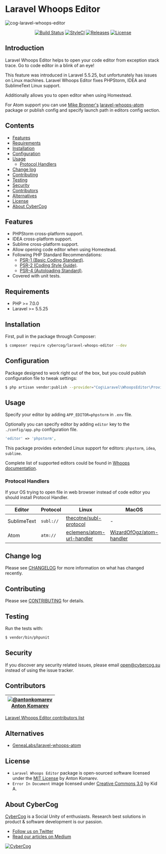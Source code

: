 # Laravel Whoops Editor

![cog-laravel-whoops-editor](https://user-images.githubusercontent.com/1849174/34025716-77df6958-e162-11e7-858a-f2196f4e2372.png)

<p align="center">
<a href="https://travis-ci.org/cybercog/laravel-whoops-editor"><img src="https://img.shields.io/travis/cybercog/laravel-whoops-editor/master.svg?style=flat-square" alt="Build Status"></a>
<a href="https://styleci.io/repos/114317434"><img src="https://styleci.io/repos/114317434/shield" alt="StyleCI"></a>
<a href="https://github.com/cybercog/laravel-whoops-editor/releases"><img src="https://img.shields.io/github/release/cybercog/laravel-whoops-editor.svg?style=flat-square" alt="Releases"></a>
<a href="https://github.com/cybercog/laravel-whoops-editor/blob/master/LICENSE"><img src="https://img.shields.io/github/license/cybercog/laravel-whoops-editor.svg?style=flat-square" alt="License"></a>
</p>

## Introduction

Laravel Whoops Editor helps to open your code editor from exception stack trace. Go to code editor in a blink of an eye!

This feature was introduced in Laravel 5.5.25, but unfortunately has issues on Linux machines. Laravel Whoops Editor fixes PHPStorm, IDEA and SublimeText Linux support.

Additionally allows you to open editor when using Homestead.

For Atom support you can use [Mike Bronner's](https://github.com/mikebronner) [laravel-whoops-atom](https://github.com/GeneaLabs/laravel-whoops-atom) package or publish config and specify launch path in editors config section.

## Contents

- [Features](#features)
- [Requirements](#requirements)
- [Installation](#installation)
- [Configuration](#configuration)
- [Usage](#usage)
  - [Protocol Handlers](#protocol-handlers)
- [Change log](#change-log)
- [Contributing](#contributing)
- [Testing](#testing)
- [Security](#security)
- [Contributors](#contributors)
- [Alternatives](#alternatives)
- [License](#license)
- [About CyberCog](#about-cybercog)

## Features

- PHPStorm cross-platform support.
- IDEA cross-platform support.
- Sublime cross-platform support.
- Allow opening code editor when using Homestead.
- Following PHP Standard Recommendations:
  - [PSR-1 (Basic Coding Standard)](http://www.php-fig.org/psr/psr-1/).
  - [PSR-2 (Coding Style Guide)](http://www.php-fig.org/psr/psr-2/).
  - [PSR-4 (Autoloading Standard)](http://www.php-fig.org/psr/psr-4/).
- Covered with unit tests.

## Requirements

- PHP >= 7.0.0
- Laravel >= 5.5.25

## Installation

First, pull in the package through Composer:

```sh
$ composer require cybercog/laravel-whoops-editor --dev
```

## Configuration

Package designed to work right out of the box, but you could publish configuration file to tweak settings:

```sh
$ php artisan vendor:publish --provider="Cog\Laravel\WhoopsEditor\Providers\WhoopsEditorServiceProvider" --tag="config"
```

## Usage

Specify your editor by adding `APP_EDITOR=phpstorm` in `.env` file.

Optionally you can specify editor by adding `editor` key to the `./config/app.php` configuration file.

```php
'editor' => 'phpstorm',
```

This package provides extended Linux support for editors: `phpstorm`, `idea`, `sublime`.

Complete list of supported editors could be found in [Whoops documentation](https://github.com/filp/whoops/blob/master/docs/Open%20Files%20In%20An%20Editor.md).

### Protocol Handlers

If your OS trying to open file in web browser instead of code editor you should install Protocol Handler.

| Editor | Protocol | Linux | MacOS | Windows |
| ------ | -------- | ----- | ----- | ------- |
| SublimeText | `subl://` | [thecotne/subl-protocol](https://github.com/thecotne/subl-protocol) | - | - |
| Atom | `atm://` | [eclemens/atom-url-handler](https://github.com/eclemens/atom-url-handler) | [WizardOfOgz/atom-handler](https://github.com/WizardOfOgz/atom-handler) | - |

## Change log

Please see [CHANGELOG](CHANGELOG.md) for more information on what has changed recently.

## Contributing

Please see [CONTRIBUTING](CONTRIBUTING.md) for details.

## Testing

Run the tests with:

```sh
$ vendor/bin/phpunit
```

## Security

If you discover any security related issues, please email open@cybercog.su instead of using the issue tracker.

## Contributors

| <a href="https://github.com/antonkomarev">![@antonkomarev](https://avatars.githubusercontent.com/u/1849174?s=110)<br />Anton Komarev</a> |
| :---: |

[Laravel Whoops Editor contributors list](../../contributors)

## Alternatives

- [GeneaLabs/laravel-whoops-atom](https://github.com/GeneaLabs/laravel-whoops-atom) 

## License

- `Laravel Whoops Editor` package is open-sourced software licensed under the [MIT License](LICENSE) by Anton Komarev.
- `Error In Document` image licensed under [Creative Commons 3.0](https://creativecommons.org/licenses/by/3.0/us/) by Kid A.

## About CyberCog

[CyberCog](http://www.cybercog.ru) is a Social Unity of enthusiasts. Research best solutions in product & software development is our passion.

- [Follow us on Twitter](https://twitter.com/cybercog)
- [Read our articles on Medium](https://medium.com/cybercog)

<a href="http://cybercog.ru"><img src="https://cloud.githubusercontent.com/assets/1849174/18418932/e9edb390-7860-11e6-8a43-aa3fad524664.png" alt="CyberCog"></a>
